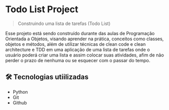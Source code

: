 # Todo List Project

> Construindo uma lista de tarefas (Todo List)

Esse projeto está sendo construído durante das aulas de Programação Orientada a Objetos,
visando aprender na prática, conceitos como classes, objetos e métodos, além de utilizar
técnicas de clean code e clean architecture e TDD em uma aplicação de uma lista de tarefas
onde o usuário poderá criar uma lista e assim colocar suas atividades, afim de não perder
o prazo de nenhuma ou se esquecer com o passar do tempo.

## 🛠️ Tecnologias utiilizadas
- Python
- Git
- Github
